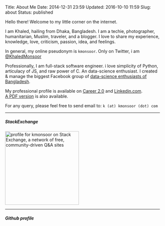 Title: About Me
Date: 2014-12-31 23:59
Updated: 2016-10-10 11:59
Slug: about
Status: published


Hello there! Welcome to my little corner on the internet.

I am Khaled, hailing from Dhaka, Bangladesh.
I am a techie, photographer, humanitarian, Muslim, traveler, and a blogger.
I love to share my experience, knowledge, love, criticism, passion, idea, and feelings.

In general, my online pseudonym is `kmonsoor`. Only on Twitter, i am [@KhaledMonsoor](https://twitter.com/KhaledMonsoor)

Professionally, I am full-stack software engineer. i love simplicity of Python, articulacy of JS, and raw power of C. An data-science enthusiast.
I created & manage the biggest Facebook group of [data-science enthusiasts of Bangladesh](https://www.facebook.com/groups/BigDataBangladesh).

My professional profile is available on [Career 2.0](http://stackoverflow.com/cv/kmonsoor) and [Linkedin.com](http://linkedin.com/in/kmonsoor/).  
[A PDF version](https://drive.google.com/open?id=0B_IybRcQsDwaSTY0VUotbkRiSFk) is also available.

For any query, please feel free to send email to: `k (at) kmonsoor (dot) com`

-----------

<h5>StackExchange</h5>
<div align="left"><a href="http://stackexchange.com/users/306439/kmonsoor"><img src="http://stackexchange.com/users/flair/306439.png" width="240" alt="profile for kmonsoor on Stack Exchange, a network of free, community-driven Q&amp;A sites" title="profile for kmonsoor on Stack Exchange, a network of free, community-driven Q&amp;A sites" /></a></div>

-----------
<h5>Github profile</h5>
<div class="github-card" data-github="kmonsoor" data-width="300" data-height="" data-theme="default" data-align="center"></div>
<script src="http://cdn.jsdelivr.net/github-cards/latest/widget.js"></script>
